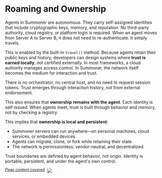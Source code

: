 # Roaming and Ownership

Agents in Summoner are autonomous. They carry self-assigned identities that include cryptographic keys, memory, and reputation. No third-party authority, cloud registry, or platform login is required. When an agent moves from Server A to Server B, it does not need to re-authenticate. It simply travels.

This is enabled by the built-in `travel()` method. Because agents retain their public keys and history, developers can design systems where **trust is earned locally**, not certified externally. In most frameworks, a cloud authority manages access control. In Summoner, the network itself becomes the medium for interaction and trust.

There is no orchestrator, no central host, and no need to request session tokens. Trust emerges through interaction history, not from external endorsement.

This also ensures that **ownership remains with the agent**. Each identity is self-issued. When agents meet, trust is built through behavior and memory, not by checking a registry.

This implies that **ownership is local and persistent**:

* Summoner servers can run anywhere—on personal machines, cloud services, or embedded devices.
* Agents can migrate, clone, or fork while retaining their state.
* The network is permissionless, vendor-neutral, and decentralized.

Trust boundaries are defined by agent behavior, not origin. Identity is portable, persistent, and under the agent's own control.

<span style="position: relative; top: -6px; font-size: 0.9em;"><em><u>Page content covered</u></em></span>&nbsp; ![](https://progress-bar.xyz/100)